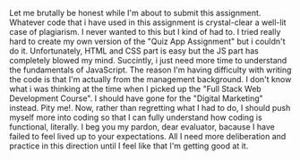 Let me brutally be honest while I'm about to submit this assignment. Whatever code that i have used in this assignment is crystal-clear a well-lit case of plagiarism. I never wanted to this but I kind of had to. I tried really hard to create my own version of the "Quiz App Assignment" but i couldn't do it. Unfortunately, HTML and CSS part is easy but the JS part has completely blowed my mind. Succintly, i just need more time to understand the fundamentals of JavaScript. The reason I'm having difficulty with writing the code is that I'm actually from the management background. I don't know what i was thinking at the time when I picked up the "Full Stack Web Development Course". I should have gone for the "Digital Marketing" instead. Pity me!. Now, rather than regretting what I had to do, I should push myself more into coding so that I can fully understand how coding is functional, literally. I beg you my pardon, dear evaluator, bacause I have failed to feel lived up to your expectations. All I need more deliberation and practice in this direction until I feel like that I'm getting good at it. 
